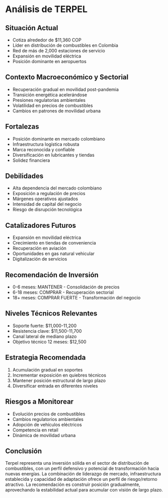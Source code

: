 # Análisis de TERPEL

## Situación Actual

- Cotiza alrededor de $11,360 COP
- Líder en distribución de combustibles en Colombia
- Red de más de 2,000 estaciones de servicio
- Expansión en movilidad eléctrica
- Posición dominante en aeropuertos

## Contexto Macroeconómico y Sectorial

- Recuperación gradual en movilidad post-pandemia
- Transición energética acelerándose
- Presiones regulatorias ambientales
- Volatilidad en precios de combustibles
- Cambios en patrones de movilidad urbana

## Fortalezas

- Posición dominante en mercado colombiano
- Infraestructura logística robusta
- Marca reconocida y confiable
- Diversificación en lubricantes y tiendas
- Solidez financiera

## Debilidades

- Alta dependencia del mercado colombiano
- Exposición a regulación de precios
- Márgenes operativos ajustados
- Intensidad de capital del negocio
- Riesgo de disrupción tecnológica

## Catalizadores Futuros

- Expansión en movilidad eléctrica
- Crecimiento en tiendas de conveniencia
- Recuperación en aviación
- Oportunidades en gas natural vehicular
- Digitalización de servicios

## Recomendación de Inversión

- 0-6 meses: MANTENER - Consolidación de precios
- 6-18 meses: COMPRAR - Recuperación sectorial
- 18+ meses: COMPRAR FUERTE - Transformación del negocio

## Niveles Técnicos Relevantes

- Soporte fuerte: $11,000-11,200
- Resistencia clave: $11,500-11,700
- Canal lateral de mediano plazo
- Objetivo técnico 12 meses: $12,500

## Estrategia Recomendada

1. Acumulación gradual en soportes
2. Incrementar exposición en quiebres técnicos
3. Mantener posición estructural de largo plazo
4. Diversificar entrada en diferentes niveles

## Riesgos a Monitorear

- Evolución precios de combustibles
- Cambios regulatorios ambientales
- Adopción de vehículos eléctricos
- Competencia en retail
- Dinámica de movilidad urbana

## Conclusión

Terpel representa una inversión sólida en el sector de distribución de combustibles, con un perfil defensivo y potencial de transformación hacia nuevas energías. La combinación de liderazgo de mercado, infraestructura establecida y capacidad de adaptación ofrece un perfil de riesgo/retorno atractivo. La recomendación es construir posición gradualmente, aprovechando la estabilidad actual para acumular con visión de largo plazo.
